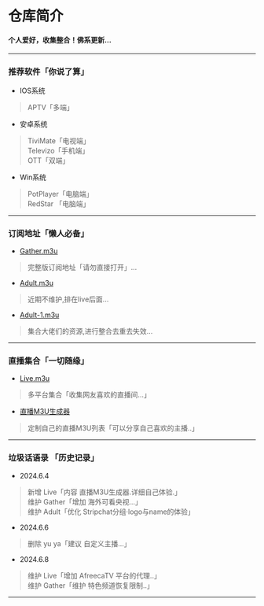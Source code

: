 
# 仓库简介
#### 个人爱好，收集整合！佛系更新…
---
### 推荐软件「你说了算」  
* IOS系统  
>APTV「多端」  
* 安卓系统  
>TiviMate「电视端」  
>Televizo「手机端」  
>OTT「双端」  
* Win系统  
>PotPlayer「电脑端」  
>RedStar 「电脑端」 
---
### 订阅地址「懒人必备」 
* [Gather.m3u](https://yang-1989.eu.org/m3u/Gather)
> 完整版订阅地址「请勿直接打开」...
* [Adult.m3u](https://yang-1989.eu.org/m3u/Adult)
> 近期不维护,排在live后面...
* [Adult-1.m3u](https://yang-1989.eu.org/m3u/Adult-1)
> 集合大佬们的资源,进行整合去重去失效...
---
### 直播集合「一切随缘」  
* [Live.m3u](https://yang-1989.eu.org/m3u/Live)  
>多平台集合「收集网友喜欢的直播间...」
* [直播M3U生成器](https://tv.iill.top/live.html)  
>定制自己的直播M3U列表「可以分享自己喜欢的主播..」
---
### 垃圾话语录 「历史记录」    
* 2024.6.4
>新增 Live「内容 直播M3U生成器.详细自己体验.」  
>维护 Gather「增加 海外可看央视...」  
>维护 Adult「优化 Stripchat分组·logo与name的体验」  
* 2024.6.6  
>删除 yu ya「建议 自定义主播...」
* 2024.6.8    
>维护 Live「增加 AfreecaTV 平台的代理..」  
>维护 Gather「维护 特色频道恢复限制..」  
---
